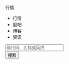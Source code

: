 <div id="js-search" class="search"><div class="search-dropdown"> <span class="dropdown-caption">行情</span> <ul class="dropdown-content"> <li><a>行情</a></li> <li><a>股吧</a></li> <li><a>博客</a></li> <li><a>资讯</a></li> </ul></div><div class="search-input"><input id="keyworks" type="text" value="" placeholder="输代码、名称或简拼"> </div> <button class="btn btn-default btn-search">搜索</button></div>